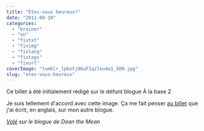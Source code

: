 ```yaml
---
title: "Êtes-vous heureux?"
date: "2011-08-10"
categories: 
  - "brainer"
  - "en"
  - "fixtxt"
  - "fiximg"
  - "fixlang"
  - "fixtags"
  - "fixurl"
coverImage: "tumblr_lpkntj8baF1qzleu4o1_500.jpg"
slug: "etes-vous-heureux"
---
```


Ce billet a été initialement rédigé sur le défunt blogue À la base 2

Je suis tellement d'accord avec cette image. Ça me fait penser [au billet](https://fred.dev/stop-being-a-pussy-and-take-the-control-of-your-life/) que j'ai écrit, en anglais, sur mon autre blogue.

_[Volé](https://deanthemean.com/post/8652743892) sur le blogue de Dean the Mean_
